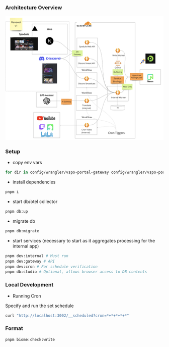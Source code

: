 ### Architecture Overview
![alt text](./docs/images/architecture.png)


### Setup

- copy env vars
```bash
for dir in config/wrangler/vspo-portal-gateway config/wrangler/vspo-portal-app config/wrangler/vspo-portal-cron; do cp .dev.example.vars "$dir/.dev.vars"; done
```

- install dependencies
```bash
pnpm i
```

- start db/otel collector
```bash
pnpm db:up
```

- migrate db
```bash
pnpm db:migrate
```

- start services (necessary to start as it aggregates processing for the internal app)
```bash
pnpm dev:internal # Must run
pnpm dev:gateway # API
pnpm dev:cron # For schedule verification
pnpm db:studio # Optional, allows browser access to DB contents
```

### Local Development

- Running Cron

Specify and run the set schedule
```bash
curl "http://localhost:3002/__scheduled?cron=*+*+*+*+*"
```

### Format
```bash
pnpm biome:check:write
```